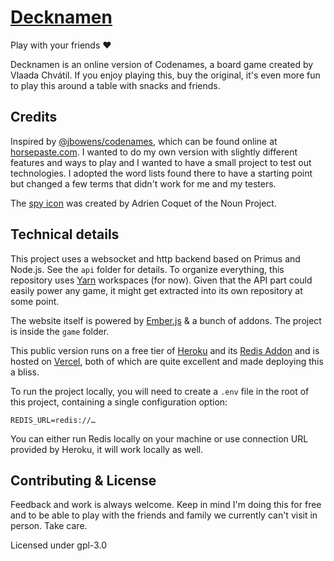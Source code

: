 # [Decknamen](https://dn.ylk.gd)

Play with your friends ❤️

Decknamen is an online version of Codenames, a board game created by Vlaada Chvátil. If you enjoy playing this, buy the
original, it's even more fun to play this around a table with snacks and friends.

## Credits

Inspired by [@jbowens/codenames](https://github.com/jbowens/codenames), which can be found online at
[horsepaste.com](http://horsepaste.com). I wanted to do my own version with slightly different features and ways to play
and I wanted to have a small project to test out technologies. I adopted the word lists found there to have a starting
point but changed a few terms that didn't work for me and my testers.

The [spy icon](https://thenounproject.com/term/spy/2518785) was created by Adrien Coquet of the Noun Project.

## Technical details

This project uses a websocket and http backend based on Primus and Node.js. See the `api` folder for details. To
organize everything, this repository uses [Yarn](https://yarnpkg.com) workspaces (for now). Given that the API part
could easily power any game, it might get extracted into its own repository at some point.

The website itself is powered by [Ember.js](https://emberjs.com) & a bunch of addons. The project is inside the `game`
folder.

This public version runs on a free tier of [Heroku](https://heroku.com/) and its
[Redis Addon](https://elements.heroku.com/addons/heroku-redis) and is hosted on [Vercel](https://vercel.com/), both of
which are quite excellent and made deploying this a bliss.

To run the project locally, you will need to create a `.env` file in the root of this project, containing a single
configuration option:

```
REDIS_URL=redis://…
```

You can either run Redis locally on your machine or use connection URL provided by Heroku, it will work locally as well.

## Contributing & License

Feedback and work is always welcome. Keep in mind I'm doing this for free and to be able to play with the friends and
family we currently can't visit in person. Take care.

Licensed under gpl-3.0
